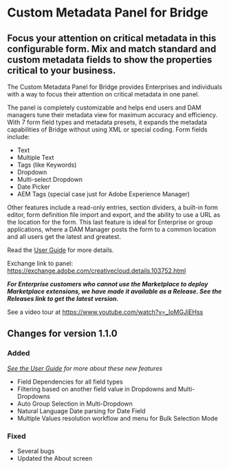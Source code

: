 # Custom Metadata Panel for Bridge
## Focus your attention on critical metadata in this configurable form. Mix and match standard and custom metadata fields to show the properties critical to your business.

The Custom Metadata Panel for Bridge provides Enterprises and individuals with a way to focus their attention on critical metadata in one panel.

The panel is completely customizable and helps end users and DAM managers tune their metadata view for maximum accuracy and efficiency. With 7 form field types and metadata presets, it expands the metadata capabilities of Bridge without using XML or special coding.
Form fields include:
* Text
* Multiple Text
* Tags (like Keywords)
* Dropdown
* Multi-select Dropdown
* Date Picker
* AEM Tags (special case just for Adobe Experience Manager)

Other features include a read-only entries, section dividers, a built-in form editor, form definition file import and export, and the ability to use a URL as the location for the form. This last feature is ideal for Enterprise or group applications, where a DAM Manager posts the form to a common location and all users get the latest and greatest.

Read the [User Guide](https://github.com/adobe-dmeservices/custom-metadata/blob/master/User%20Guide.MD) for more details.

Exchange link to panel: https://exchange.adobe.com/creativecloud.details.103752.html

***For Enterprise customers who cannot use the Marketplace to deploy Marketplace extensions, we have made it available as a Release. See the Releases link to get the latest version.***

See a video tour at https://www.youtube.com/watch?v=_IoMGJiEHss

## Changes for version 1.1.0

### Added
*[See the User Guide](https://github.com/adobe-dmeservices/custom-metadata/blob/master/User%20Guide.MD) for more about these new features*
* Field Dependencies for all field types
* Filtering based on another field value in Dropdowns and Multi-Dropdowns
* Auto Group Selection in Multi-Dropdown
* Natural Language Date parsing for Date Field
* Multiple Values resolution workflow and menu for Bulk Selection Mode

### Fixed
* Several bugs
* Updated the About screen